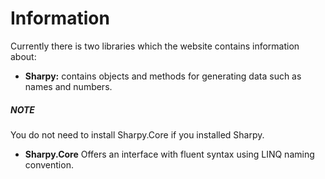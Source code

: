 # Information #

Currently there is two libraries which the website contains information about:
* **Sharpy:** contains objects and methods for generating data such as names and numbers.
 <div class="NOTE">
   <h5>NOTE</h5>
   <p>You do not need to install Sharpy.Core if you installed Sharpy.</p>
 </div>

* **Sharpy.Core** Offers an interface with fluent syntax using LINQ naming convention.
